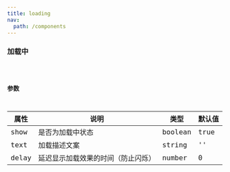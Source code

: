 ```yaml
---
title: loading
nav:
  path: /components
---
```


### 加载中

<code src="./demo/basic.tsx" />

### 参数

| 属性 | 说明 | 类型 | 默认值 |
| --- | --- | --- | --- |
| show | 是否为加载中状态 | boolean | true |
| text | 加载描述文案 | string | '' |
| delay | 延迟显示加载效果的时间（防止闪烁） | number | 0 |

